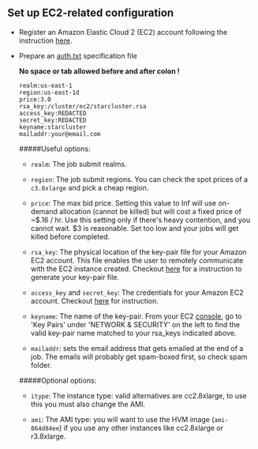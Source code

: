 ## Set up EC2-related configuration 

+	Register an Amazon Elastic Cloud 2 (EC2) account following the instruction [here](http://docs.aws.amazon.com/AWSEC2/latest/UserGuide/get-set-up-for-amazon-ec2.html). 

+	Prepare an [auth.txt](https://github.com/gifford-lab/GERV/blob/master/kmm-launcher-ccm-covar/example/auth.txt) specification file
	
	**No space or tab allowed before and after colon !**
    
    ```
    realm:us-east-1
    region:us-east-1d
    price:3.0
    rsa_key:/cluster/ec2/starcluster.rsa
    access_key:REDACTED
    secret_key:REDACTED
    keyname:starcluster
    mailaddr:your@email.com
    ```
    
    
    #####Useful options:
 
 	+ `realm`: The job submit realms.
    
    + `region`: The job submit regions. You can check the spot prices of a `c3.8xlarge` and pick a cheap region.

    + `price`: The max bid price. Setting this value to Inf will use on-demand allocation (cannot be killed) but will cost a fixed price of ~$.16 / hr. Use this setting only if there's heavy contention, and you cannot wait. $3 is reasonable. Set too low and your jobs will get killed before completed.
    
    + `rsa_key`: The physical location of the key-pair file for your Amazon EC2 account. This file enables the user to remotely communicate with the EC2 instance created. Checkout [here](http://docs.aws.amazon.com/AWSEC2/latest/UserGuide/ec2-key-pairs.html#having-ec2-create-your-key-pair) for a instruction to generate your key-pair file.
    
    + `access_key` and `secret_key`: The credentials for your Amazon EC2 account. Checkout [here](http://docs.aws.amazon.com/AWSSimpleQueueService/latest/SQSGettingStartedGuide/AWSCredentials.html) for instruction.
    
    + `keyname`: The name of the key-pair. From your EC2 [console](https://console.aws.amazon.com/ec2/), go to 'Key Pairs' under 'NETWORK & SECURITY' on the left to find the valid key-pair name matched to your rsa_keys indicated above.
    
    + `mailaddr`: sets the email address that gets emailed at the end of a job. The emails will probably get spam-boxed first, so check spam folder.
    
    #####Optional options:
    
    + `itype`: The instance type: valid alternatives are cc2.8xlarge, to use this you must also change the AMI.
    
    + `ami`: The AMI type: you will want to use the HVM image (`ami-864d84ee`) if you use any other instances like cc2.8xlarge or r3.8xlarge.
